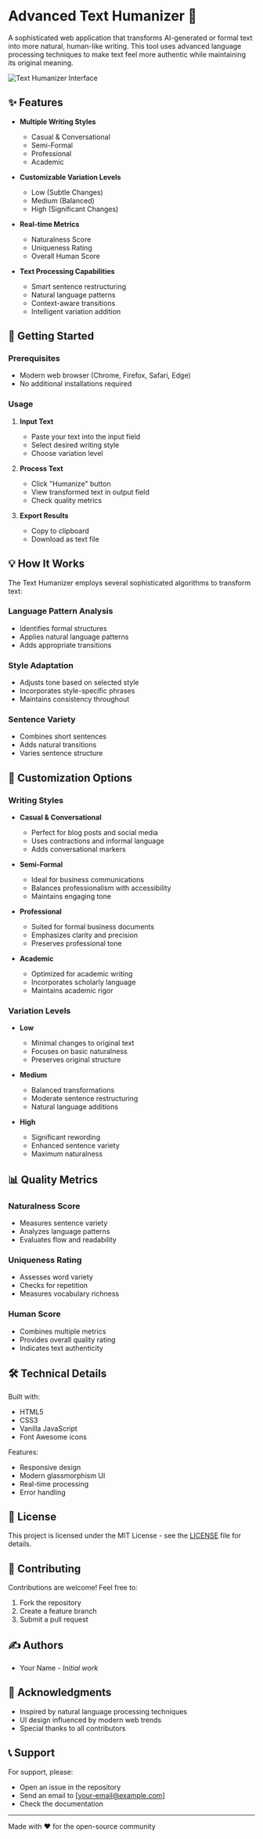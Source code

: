 # Advanced Text Humanizer 🎯

A sophisticated web application that transforms AI-generated or formal text into more natural, human-like writing. This tool uses advanced language processing techniques to make text feel more authentic while maintaining its original meaning.

![Text Humanizer Interface](https://via.placeholder.com/800x400)

## ✨ Features

- **Multiple Writing Styles**
  - Casual & Conversational
  - Semi-Formal
  - Professional
  - Academic

- **Customizable Variation Levels**
  - Low (Subtle Changes)
  - Medium (Balanced)
  - High (Significant Changes)

- **Real-time Metrics**
  - Naturalness Score
  - Uniqueness Rating
  - Overall Human Score

- **Text Processing Capabilities**
  - Smart sentence restructuring
  - Natural language patterns
  - Context-aware transitions
  - Intelligent variation addition

## 🚀 Getting Started

### Prerequisites

- Modern web browser (Chrome, Firefox, Safari, Edge)
- No additional installations required

### Usage

1. **Input Text**
   - Paste your text into the input field
   - Select desired writing style
   - Choose variation level

2. **Process Text**
   - Click "Humanize" button
   - View transformed text in output field
   - Check quality metrics

3. **Export Results**
   - Copy to clipboard
   - Download as text file

## 💡 How It Works

The Text Humanizer employs several sophisticated algorithms to transform text:

### Language Pattern Analysis
- Identifies formal structures
- Applies natural language patterns
- Adds appropriate transitions

### Style Adaptation
- Adjusts tone based on selected style
- Incorporates style-specific phrases
- Maintains consistency throughout

### Sentence Variety
- Combines short sentences
- Adds natural transitions
- Varies sentence structure

## 🎨 Customization Options

### Writing Styles

- **Casual & Conversational**
  - Perfect for blog posts and social media
  - Uses contractions and informal language
  - Adds conversational markers

- **Semi-Formal**
  - Ideal for business communications
  - Balances professionalism with accessibility
  - Maintains engaging tone

- **Professional**
  - Suited for formal business documents
  - Emphasizes clarity and precision
  - Preserves professional tone

- **Academic**
  - Optimized for academic writing
  - Incorporates scholarly language
  - Maintains academic rigor

### Variation Levels

- **Low**
  - Minimal changes to original text
  - Focuses on basic naturalness
  - Preserves original structure

- **Medium**
  - Balanced transformations
  - Moderate sentence restructuring
  - Natural language additions

- **High**
  - Significant rewording
  - Enhanced sentence variety
  - Maximum naturalness

## 📊 Quality Metrics

### Naturalness Score
- Measures sentence variety
- Analyzes language patterns
- Evaluates flow and readability

### Uniqueness Rating
- Assesses word variety
- Checks for repetition
- Measures vocabulary richness

### Human Score
- Combines multiple metrics
- Provides overall quality rating
- Indicates text authenticity

## 🛠️ Technical Details

Built with:
- HTML5
- CSS3
- Vanilla JavaScript
- Font Awesome icons

Features:
- Responsive design
- Modern glassmorphism UI
- Real-time processing
- Error handling

## 📝 License

This project is licensed under the MIT License - see the [LICENSE](LICENSE) file for details.

## 🤝 Contributing

Contributions are welcome! Feel free to:
1. Fork the repository
2. Create a feature branch
3. Submit a pull request

## ✍️ Authors

- Your Name - *Initial work*

## 🌟 Acknowledgments

- Inspired by natural language processing techniques
- UI design influenced by modern web trends
- Special thanks to all contributors

## 📞 Support

For support, please:
- Open an issue in the repository
- Send an email to [your-email@example.com]
- Check the documentation

---
Made with ❤️ for the open-source community
